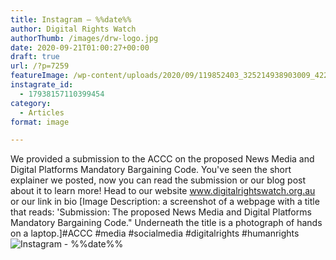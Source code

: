 ```yaml
---
title: Instagram – %%date%%
author: Digital Rights Watch
authorThumb: /images/drw-logo.jpg
date: 2020-09-21T01:00:27+00:00
draft: true
url: /?p=7259
featureImage: /wp-content/uploads/2020/09/119852403_325214938903009_4220021984103398746_n.jpg
instagrate_id:
  - 17938157110399454
category:
  - Articles
format: image

---
```

We provided a submission to the ACCC on the proposed News Media and Digital Platforms Mandatory Bargaining Code. You've seen the short explainer we posted, now you can read the submission or our blog post about it to learn more! Head to our website www.digitalrightswatch.org.au or our link in bio [Image Description: a screenshot of a webpage with a title that reads: 'Submission: The proposed News Media and Digital Platforms Mandatory Bargaining Code." Underneath the title is a photograph of hands on a laptop.]#ACCC #media #socialmedia #digitalrights #humanrights
<img decoding="async" src="/wp-content/uploads/2020/09/119852403_325214938903009_4220021984103398746_n.jpg" alt="Instagram - %%date%%" />
